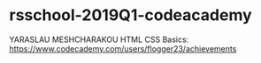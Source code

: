 # rsschool-2019Q1-codeacademy
YARASLAU MESHCHARAKOU
HTML CSS Basics: https://www.codecademy.com/users/flogger23/achievements
